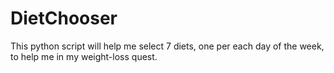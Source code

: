 # DietChooser
This python script will help me select 7 diets, one per each day of the week, to help me in my weight-loss quest.
